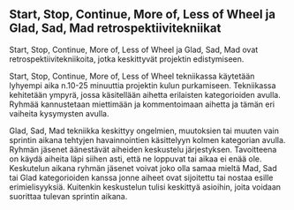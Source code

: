 ## Start, Stop, Continue, More of, Less of Wheel ja Glad, Sad, Mad retrospektiivitekniikat

Start, Stop, Continue, More of, Less of Wheel ja Glad, Sad, Mad ovat retrospektiivitekniikoita, jotka keskittyvät projektin edistymiseen.  

Start, Stop, Continue, More of, Less of Wheel tekniikassa käytetään lyhyempi aika n.10-25 minuuttia projektin kulun purkamiseen. Tekniikassa kehitetään ympyrä, jossa käsitellään aihetta erilaisten kategorioiden avulla. Ryhmää kannustetaan miettimään ja kommentoimaan aihetta ja tämän eri vaiheita kysymysten avulla.  

Glad, Sad, Mad tekniikka keskittyy ongelmien, muutoksien tai muuten vain sprintin aikana tehtyjen havainnointien käsittelyyn kolmen kategorian avulla. Ryhmän jäsenet äänestävät aiheiden keskustelu järjestyksen. Tavoitteena on käydä aiheita läpi siihen asti, että ne loppuvat tai aikaa ei enää ole. Keskutelun aikana ryhmän jäsenet voivat joko olla samaa mieltä Mad, Sad tai Glad kategorioiden kanssa jonne aiheet ovat sijoitettu tai nostaa esille erimielisyyksiä. Kuitenkin keskustelun tulisi keskittyä asioihin, joita voidaan suorittaa tulevan sprintin aikana. 
